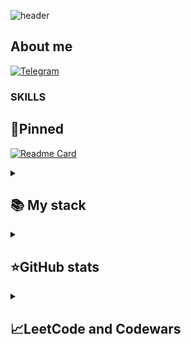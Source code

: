 ![header](https://capsule-render.vercel.app/api?type=waving&color=gradient&customColorList=2&height=160&section=header&text=Hi%20there!&fontAlignY=32&fontAlign=20&fontSize=52&animation=twinkling&fontColor=D2EAF5)

## About me
[![Telegram](https://img.shields.io/badge/-Telegram-2CA5E0?style=flat&logo=telegram&logoColor=white)]()

### SKILLS

## 📌Pinned
[![Readme Card](https://github-readme-stats.vercel.app/api/pin/?username=ArtemA1ekseev&repo=learning-java-2025&theme=dracula&bg_color=00000000&)](https://github.com/ArtemA1ekseev/learning-java-2025)


<details align="left">
  <summary><h2><b>📚 My stack</b></h2></summary>
  <p align="center">
    <h3>Langs</h3>
    <img src="https://skillicons.dev/icons?i=cs,cpp,java,html,css,js&perline=7" />
    <h3>Frameworks / Tools</h3>
    <img src="https://skillicons.dev/icons?i=dotnet,maven,gradle,spring,selenium,hibernate&perline=7" />
    <h3>Software</h3>
    <img src="https://skillicons.dev/icons?i=mysql,postgres,linux,git,vscode,visualstudio,idea,postman,docker&perline=7" />
    <br>
  </p>
</details>


<details align="left">
  <summary><h2><b>⭐GitHub stats</b></h2></summary>
  <p align="center">
   <img src="https://github-readme-stats.vercel.app/api?username=ArtemA1ekseev&show_icons=true&theme=cobalt" />
   <br>
   <img src="https://github-readme-stats.vercel.app/api/top-langs/?username=ArtemA1ekseev&show_icons=true&theme=cobalt&layout=compact" />
  </p>
</details>


<details align="left">
  <summary><h2><b>📈LeetCode and Codewars</b></h2></summary>
  <p align="center">
   <img src="https://leetcard.jacoblin.cool/ArtemA1ekseev" />
   <br>
   <img src="https://www.codewars.com/users/ArtemA1ekseev/badges/large" />
  </p>
</details>
